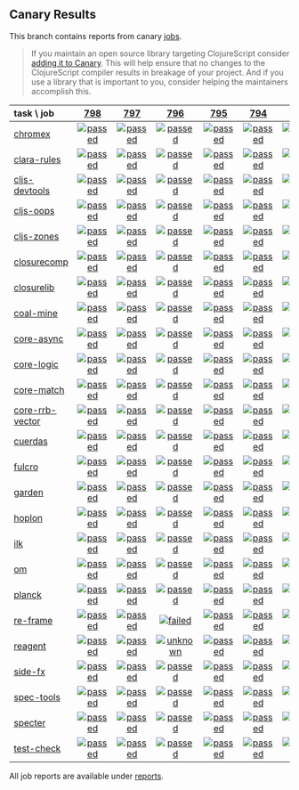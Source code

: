 ## Canary Results

This branch contains reports from canary [jobs](https://github.com/cljs-oss/canary/tree/jobs).

> If you maintain an open source library targeting ClojureScript consider [adding it to Canary](https://github.com/cljs-oss/canary/tree/master#how-to-participate). This will help ensure that no changes to the ClojureScript compiler results in breakage of your project. And if you use a library that is important to you, consider helping the maintainers accomplish this.

[//]: # (begin_overview_table)

| task \ job | <a href="reports/2019/01/30/job-000798-1.10.513-6e01b14" title="job #798 finished on 2019-01-30">798</a> | <a href="reports/2019/01/29/job-000797-1.10.513-6e01b14" title="job #797 finished on 2019-01-29">797</a> | <a href="reports/2019/01/29/job-000796-1.10.512-950032d" title="job #796 finished on 2019-01-29">796</a> | <a href="reports/2019/01/28/job-000795-1.10.512-950032d" title="job #795 finished on 2019-01-28">795</a> | <a href="reports/2019/01/27/job-000794-1.10.512-950032d" title="job #794 finished on 2019-01-27">794</a> | <a href="reports/2019/01/27/job-000793-1.10.512-950032d" title="job #793 finished on 2019-01-27">793</a> | <a href="reports/2019/01/27/job-000792-1.10.512-950032d" title="job #792 finished on 2019-01-27">792</a> | <a href="reports/2019/01/26/job-000791-1.10.512-950032d" title="job #791 finished on 2019-01-26">791</a> | <a href="reports/2019/01/26/job-000790-1.10.512-950032d" title="job #790 finished on 2019-01-26">790</a> | <a href="reports/2019/01/26/job-000789-1.10.512-950032d" title="job #789 finished on 2019-01-26">789</a> |
| :--- | :---: | :---: | :---: | :---: | :---: | :---: | :---: | :---: | :---: | :---: |
| [chromex](https://github.com/binaryage/chromex) | <a href="reports/2019/01/30/job-000798-1.10.513-6e01b14#-chromex"><img title="passed" src="http://box.binaryage.com/s-passed.svg"><a> | <a href="reports/2019/01/29/job-000797-1.10.513-6e01b14#-chromex"><img title="passed" src="http://box.binaryage.com/s-passed.svg"><a> | <a href="reports/2019/01/29/job-000796-1.10.512-950032d#-chromex"><img title="passed" src="http://box.binaryage.com/s-passed.svg"><a> | <a href="reports/2019/01/28/job-000795-1.10.512-950032d#-chromex"><img title="passed" src="http://box.binaryage.com/s-passed.svg"><a> | <a href="reports/2019/01/27/job-000794-1.10.512-950032d#-chromex"><img title="passed" src="http://box.binaryage.com/s-passed.svg"><a> | <a href="reports/2019/01/27/job-000793-1.10.512-950032d#-chromex"><img title="disabled" src="http://box.binaryage.com/s-disabled.svg"><a> | <a href="reports/2019/01/27/job-000792-1.10.512-950032d#-chromex"><img title="disabled" src="http://box.binaryage.com/s-disabled.svg"><a> | <a href="reports/2019/01/26/job-000791-1.10.512-950032d#-chromex"><img title="disabled" src="http://box.binaryage.com/s-disabled.svg"><a> | <a href="reports/2019/01/26/job-000790-1.10.512-950032d#-chromex"><img title="passed" src="http://box.binaryage.com/s-passed.svg"><a> | <a href="reports/2019/01/26/job-000789-1.10.512-950032d#-chromex"><img title="passed" src="http://box.binaryage.com/s-passed.svg"><a> |
| [clara-rules](https://github.com/cerner/clara-rules) | <a href="reports/2019/01/30/job-000798-1.10.513-6e01b14#-clara-rules"><img title="passed" src="http://box.binaryage.com/s-passed.svg"><a> | <a href="reports/2019/01/29/job-000797-1.10.513-6e01b14#-clara-rules"><img title="passed" src="http://box.binaryage.com/s-passed.svg"><a> | <a href="reports/2019/01/29/job-000796-1.10.512-950032d#-clara-rules"><img title="passed" src="http://box.binaryage.com/s-passed.svg"><a> | <a href="reports/2019/01/28/job-000795-1.10.512-950032d#-clara-rules"><img title="passed" src="http://box.binaryage.com/s-passed.svg"><a> | <a href="reports/2019/01/27/job-000794-1.10.512-950032d#-clara-rules"><img title="passed" src="http://box.binaryage.com/s-passed.svg"><a> | <a href="reports/2019/01/27/job-000793-1.10.512-950032d#-clara-rules"><img title="disabled" src="http://box.binaryage.com/s-disabled.svg"><a> | <a href="reports/2019/01/27/job-000792-1.10.512-950032d#-clara-rules"><img title="disabled" src="http://box.binaryage.com/s-disabled.svg"><a> | <a href="reports/2019/01/26/job-000791-1.10.512-950032d#-clara-rules"><img title="disabled" src="http://box.binaryage.com/s-disabled.svg"><a> | <a href="reports/2019/01/26/job-000790-1.10.512-950032d#-clara-rules"><img title="passed" src="http://box.binaryage.com/s-passed.svg"><a> | <a href="reports/2019/01/26/job-000789-1.10.512-950032d#-clara-rules"><img title="passed" src="http://box.binaryage.com/s-passed.svg"><a> |
| [cljs-devtools](https://github.com/binaryage/cljs-devtools) | <a href="reports/2019/01/30/job-000798-1.10.513-6e01b14#-cljs-devtools"><img title="passed" src="http://box.binaryage.com/s-passed.svg"><a> | <a href="reports/2019/01/29/job-000797-1.10.513-6e01b14#-cljs-devtools"><img title="passed" src="http://box.binaryage.com/s-passed.svg"><a> | <a href="reports/2019/01/29/job-000796-1.10.512-950032d#-cljs-devtools"><img title="passed" src="http://box.binaryage.com/s-passed.svg"><a> | <a href="reports/2019/01/28/job-000795-1.10.512-950032d#-cljs-devtools"><img title="passed" src="http://box.binaryage.com/s-passed.svg"><a> | <a href="reports/2019/01/27/job-000794-1.10.512-950032d#-cljs-devtools"><img title="passed" src="http://box.binaryage.com/s-passed.svg"><a> | <a href="reports/2019/01/27/job-000793-1.10.512-950032d#-cljs-devtools"><img title="disabled" src="http://box.binaryage.com/s-disabled.svg"><a> | <a href="reports/2019/01/27/job-000792-1.10.512-950032d#-cljs-devtools"><img title="disabled" src="http://box.binaryage.com/s-disabled.svg"><a> | <a href="reports/2019/01/26/job-000791-1.10.512-950032d#-cljs-devtools"><img title="disabled" src="http://box.binaryage.com/s-disabled.svg"><a> | <a href="reports/2019/01/26/job-000790-1.10.512-950032d#-cljs-devtools"><img title="passed" src="http://box.binaryage.com/s-passed.svg"><a> | <a href="reports/2019/01/26/job-000789-1.10.512-950032d#-cljs-devtools"><img title="passed" src="http://box.binaryage.com/s-passed.svg"><a> |
| [cljs-oops](https://github.com/binaryage/cljs-oops) | <a href="reports/2019/01/30/job-000798-1.10.513-6e01b14#-cljs-oops"><img title="passed" src="http://box.binaryage.com/s-passed.svg"><a> | <a href="reports/2019/01/29/job-000797-1.10.513-6e01b14#-cljs-oops"><img title="passed" src="http://box.binaryage.com/s-passed.svg"><a> | <a href="reports/2019/01/29/job-000796-1.10.512-950032d#-cljs-oops"><img title="passed" src="http://box.binaryage.com/s-passed.svg"><a> | <a href="reports/2019/01/28/job-000795-1.10.512-950032d#-cljs-oops"><img title="passed" src="http://box.binaryage.com/s-passed.svg"><a> | <a href="reports/2019/01/27/job-000794-1.10.512-950032d#-cljs-oops"><img title="passed" src="http://box.binaryage.com/s-passed.svg"><a> | <a href="reports/2019/01/27/job-000793-1.10.512-950032d#-cljs-oops"><img title="disabled" src="http://box.binaryage.com/s-disabled.svg"><a> | <a href="reports/2019/01/27/job-000792-1.10.512-950032d#-cljs-oops"><img title="disabled" src="http://box.binaryage.com/s-disabled.svg"><a> | <a href="reports/2019/01/26/job-000791-1.10.512-950032d#-cljs-oops"><img title="disabled" src="http://box.binaryage.com/s-disabled.svg"><a> | <a href="reports/2019/01/26/job-000790-1.10.512-950032d#-cljs-oops"><img title="passed" src="http://box.binaryage.com/s-passed.svg"><a> | <a href="reports/2019/01/26/job-000789-1.10.512-950032d#-cljs-oops"><img title="passed" src="http://box.binaryage.com/s-passed.svg"><a> |
| [cljs-zones](https://github.com/binaryage/cljs-zones) | <a href="reports/2019/01/30/job-000798-1.10.513-6e01b14#-cljs-zones"><img title="passed" src="http://box.binaryage.com/s-passed.svg"><a> | <a href="reports/2019/01/29/job-000797-1.10.513-6e01b14#-cljs-zones"><img title="passed" src="http://box.binaryage.com/s-passed.svg"><a> | <a href="reports/2019/01/29/job-000796-1.10.512-950032d#-cljs-zones"><img title="passed" src="http://box.binaryage.com/s-passed.svg"><a> | <a href="reports/2019/01/28/job-000795-1.10.512-950032d#-cljs-zones"><img title="passed" src="http://box.binaryage.com/s-passed.svg"><a> | <a href="reports/2019/01/27/job-000794-1.10.512-950032d#-cljs-zones"><img title="passed" src="http://box.binaryage.com/s-passed.svg"><a> | <a href="reports/2019/01/27/job-000793-1.10.512-950032d#-cljs-zones"><img title="disabled" src="http://box.binaryage.com/s-disabled.svg"><a> | <a href="reports/2019/01/27/job-000792-1.10.512-950032d#-cljs-zones"><img title="disabled" src="http://box.binaryage.com/s-disabled.svg"><a> | <a href="reports/2019/01/26/job-000791-1.10.512-950032d#-cljs-zones"><img title="disabled" src="http://box.binaryage.com/s-disabled.svg"><a> | <a href="reports/2019/01/26/job-000790-1.10.512-950032d#-cljs-zones"><img title="passed" src="http://box.binaryage.com/s-passed.svg"><a> | <a href="reports/2019/01/26/job-000789-1.10.512-950032d#-cljs-zones"><img title="passed" src="http://box.binaryage.com/s-passed.svg"><a> |
| [closurecomp](https://github.com/mfikes/closurecomp) | <a href="reports/2019/01/30/job-000798-1.10.513-6e01b14#-closurecomp"><img title="passed" src="http://box.binaryage.com/s-passed.svg"><a> | <a href="reports/2019/01/29/job-000797-1.10.513-6e01b14#-closurecomp"><img title="passed" src="http://box.binaryage.com/s-passed.svg"><a> | <a href="reports/2019/01/29/job-000796-1.10.512-950032d#-closurecomp"><img title="passed" src="http://box.binaryage.com/s-passed.svg"><a> | <a href="reports/2019/01/28/job-000795-1.10.512-950032d#-closurecomp"><img title="passed" src="http://box.binaryage.com/s-passed.svg"><a> | <a href="reports/2019/01/27/job-000794-1.10.512-950032d#-closurecomp"><img title="passed" src="http://box.binaryage.com/s-passed.svg"><a> | <a href="reports/2019/01/27/job-000793-1.10.512-950032d#-closurecomp"><img title="disabled" src="http://box.binaryage.com/s-disabled.svg"><a> | <a href="reports/2019/01/27/job-000792-1.10.512-950032d#-closurecomp"><img title="disabled" src="http://box.binaryage.com/s-disabled.svg"><a> | <a href="reports/2019/01/26/job-000791-1.10.512-950032d#-closurecomp"><img title="disabled" src="http://box.binaryage.com/s-disabled.svg"><a> | <a href="reports/2019/01/26/job-000790-1.10.512-950032d#-closurecomp"><img title="passed" src="http://box.binaryage.com/s-passed.svg"><a> | <a href="reports/2019/01/26/job-000789-1.10.512-950032d#-closurecomp"><img title="unknown" src="http://box.binaryage.com/s-unknown.svg"><a> |
| [closurelib](https://github.com/mfikes/closurelib) | <a href="reports/2019/01/30/job-000798-1.10.513-6e01b14#-closurelib"><img title="passed" src="http://box.binaryage.com/s-passed.svg"><a> | <a href="reports/2019/01/29/job-000797-1.10.513-6e01b14#-closurelib"><img title="passed" src="http://box.binaryage.com/s-passed.svg"><a> | <a href="reports/2019/01/29/job-000796-1.10.512-950032d#-closurelib"><img title="passed" src="http://box.binaryage.com/s-passed.svg"><a> | <a href="reports/2019/01/28/job-000795-1.10.512-950032d#-closurelib"><img title="passed" src="http://box.binaryage.com/s-passed.svg"><a> | <a href="reports/2019/01/27/job-000794-1.10.512-950032d#-closurelib"><img title="passed" src="http://box.binaryage.com/s-passed.svg"><a> | <a href="reports/2019/01/27/job-000793-1.10.512-950032d#-closurelib"><img title="disabled" src="http://box.binaryage.com/s-disabled.svg"><a> | <a href="reports/2019/01/27/job-000792-1.10.512-950032d#-closurelib"><img title="disabled" src="http://box.binaryage.com/s-disabled.svg"><a> | <a href="reports/2019/01/26/job-000791-1.10.512-950032d#-closurelib"><img title="disabled" src="http://box.binaryage.com/s-disabled.svg"><a> | <a href="reports/2019/01/26/job-000790-1.10.512-950032d#-closurelib"><img title="passed" src="http://box.binaryage.com/s-passed.svg"><a> | <a href="reports/2019/01/26/job-000789-1.10.512-950032d#-closurelib"><img title="passed" src="http://box.binaryage.com/s-passed.svg"><a> |
| [coal-mine](https://github.com/mfikes/coal-mine) | <a href="reports/2019/01/30/job-000798-1.10.513-6e01b14#-coal-mine"><img title="passed" src="http://box.binaryage.com/s-passed.svg"><a> | <a href="reports/2019/01/29/job-000797-1.10.513-6e01b14#-coal-mine"><img title="passed" src="http://box.binaryage.com/s-passed.svg"><a> | <a href="reports/2019/01/29/job-000796-1.10.512-950032d#-coal-mine"><img title="passed" src="http://box.binaryage.com/s-passed.svg"><a> | <a href="reports/2019/01/28/job-000795-1.10.512-950032d#-coal-mine"><img title="passed" src="http://box.binaryage.com/s-passed.svg"><a> | <a href="reports/2019/01/27/job-000794-1.10.512-950032d#-coal-mine"><img title="passed" src="http://box.binaryage.com/s-passed.svg"><a> | <a href="reports/2019/01/27/job-000793-1.10.512-950032d#-coal-mine"><img title="disabled" src="http://box.binaryage.com/s-disabled.svg"><a> | <a href="reports/2019/01/27/job-000792-1.10.512-950032d#-coal-mine"><img title="disabled" src="http://box.binaryage.com/s-disabled.svg"><a> | <a href="reports/2019/01/26/job-000791-1.10.512-950032d#-coal-mine"><img title="disabled" src="http://box.binaryage.com/s-disabled.svg"><a> | <a href="reports/2019/01/26/job-000790-1.10.512-950032d#-coal-mine"><img title="unknown" src="http://box.binaryage.com/s-unknown.svg"><a> | <a href="reports/2019/01/26/job-000789-1.10.512-950032d#-coal-mine"><img title="passed" src="http://box.binaryage.com/s-passed.svg"><a> |
| [core-async](https://github.com/clojure/core.async) | <a href="reports/2019/01/30/job-000798-1.10.513-6e01b14#-core-async"><img title="passed" src="http://box.binaryage.com/s-passed.svg"><a> | <a href="reports/2019/01/29/job-000797-1.10.513-6e01b14#-core-async"><img title="passed" src="http://box.binaryage.com/s-passed.svg"><a> | <a href="reports/2019/01/29/job-000796-1.10.512-950032d#-core-async"><img title="passed" src="http://box.binaryage.com/s-passed.svg"><a> | <a href="reports/2019/01/28/job-000795-1.10.512-950032d#-core-async"><img title="passed" src="http://box.binaryage.com/s-passed.svg"><a> | <a href="reports/2019/01/27/job-000794-1.10.512-950032d#-core-async"><img title="passed" src="http://box.binaryage.com/s-passed.svg"><a> | <a href="reports/2019/01/27/job-000793-1.10.512-950032d#-core-async"><img title="disabled" src="http://box.binaryage.com/s-disabled.svg"><a> | <a href="reports/2019/01/27/job-000792-1.10.512-950032d#-core-async"><img title="disabled" src="http://box.binaryage.com/s-disabled.svg"><a> | <a href="reports/2019/01/26/job-000791-1.10.512-950032d#-core-async"><img title="disabled" src="http://box.binaryage.com/s-disabled.svg"><a> | <a href="reports/2019/01/26/job-000790-1.10.512-950032d#-core-async"><img title="passed" src="http://box.binaryage.com/s-passed.svg"><a> | <a href="reports/2019/01/26/job-000789-1.10.512-950032d#-core-async"><img title="missing" src="http://box.binaryage.com/s-missing.svg"><a> |
| [core-logic](https://github.com/clojure/core.logic) | <a href="reports/2019/01/30/job-000798-1.10.513-6e01b14#-core-logic"><img title="passed" src="http://box.binaryage.com/s-passed.svg"><a> | <a href="reports/2019/01/29/job-000797-1.10.513-6e01b14#-core-logic"><img title="passed" src="http://box.binaryage.com/s-passed.svg"><a> | <a href="reports/2019/01/29/job-000796-1.10.512-950032d#-core-logic"><img title="passed" src="http://box.binaryage.com/s-passed.svg"><a> | <a href="reports/2019/01/28/job-000795-1.10.512-950032d#-core-logic"><img title="passed" src="http://box.binaryage.com/s-passed.svg"><a> | <a href="reports/2019/01/27/job-000794-1.10.512-950032d#-core-logic"><img title="passed" src="http://box.binaryage.com/s-passed.svg"><a> | <a href="reports/2019/01/27/job-000793-1.10.512-950032d#-core-logic"><img title="passed" src="http://box.binaryage.com/s-passed.svg"><a> | <a href="reports/2019/01/27/job-000792-1.10.512-950032d#-core-logic"><img title="missing" src="http://box.binaryage.com/s-missing.svg"><a> | <a href="reports/2019/01/26/job-000791-1.10.512-950032d#-core-logic"><img title="missing" src="http://box.binaryage.com/s-missing.svg"><a> | <a href="reports/2019/01/26/job-000790-1.10.512-950032d#-core-logic"><img title="missing" src="http://box.binaryage.com/s-missing.svg"><a> | <a href="reports/2019/01/26/job-000789-1.10.512-950032d#-core-logic"><img title="missing" src="http://box.binaryage.com/s-missing.svg"><a> |
| [core-match](https://github.com/clojure/core.match) | <a href="reports/2019/01/30/job-000798-1.10.513-6e01b14#-core-match"><img title="passed" src="http://box.binaryage.com/s-passed.svg"><a> | <a href="reports/2019/01/29/job-000797-1.10.513-6e01b14#-core-match"><img title="passed" src="http://box.binaryage.com/s-passed.svg"><a> | <a href="reports/2019/01/29/job-000796-1.10.512-950032d#-core-match"><img title="passed" src="http://box.binaryage.com/s-passed.svg"><a> | <a href="reports/2019/01/28/job-000795-1.10.512-950032d#-core-match"><img title="passed" src="http://box.binaryage.com/s-passed.svg"><a> | <a href="reports/2019/01/27/job-000794-1.10.512-950032d#-core-match"><img title="passed" src="http://box.binaryage.com/s-passed.svg"><a> | <a href="reports/2019/01/27/job-000793-1.10.512-950032d#-core-match"><img title="disabled" src="http://box.binaryage.com/s-disabled.svg"><a> | <a href="reports/2019/01/27/job-000792-1.10.512-950032d#-core-match"><img title="passed" src="http://box.binaryage.com/s-passed.svg"><a> | <a href="reports/2019/01/26/job-000791-1.10.512-950032d#-core-match"><img title="missing" src="http://box.binaryage.com/s-missing.svg"><a> | <a href="reports/2019/01/26/job-000790-1.10.512-950032d#-core-match"><img title="missing" src="http://box.binaryage.com/s-missing.svg"><a> | <a href="reports/2019/01/26/job-000789-1.10.512-950032d#-core-match"><img title="missing" src="http://box.binaryage.com/s-missing.svg"><a> |
| [core-rrb-vector](https://github.com/clojure/core.rrb-vector) | <a href="reports/2019/01/30/job-000798-1.10.513-6e01b14#-core-rrb-vector"><img title="passed" src="http://box.binaryage.com/s-passed.svg"><a> | <a href="reports/2019/01/29/job-000797-1.10.513-6e01b14#-core-rrb-vector"><img title="passed" src="http://box.binaryage.com/s-passed.svg"><a> | <a href="reports/2019/01/29/job-000796-1.10.512-950032d#-core-rrb-vector"><img title="passed" src="http://box.binaryage.com/s-passed.svg"><a> | <a href="reports/2019/01/28/job-000795-1.10.512-950032d#-core-rrb-vector"><img title="passed" src="http://box.binaryage.com/s-passed.svg"><a> | <a href="reports/2019/01/27/job-000794-1.10.512-950032d#-core-rrb-vector"><img title="passed" src="http://box.binaryage.com/s-passed.svg"><a> | <a href="reports/2019/01/27/job-000793-1.10.512-950032d#-core-rrb-vector"><img title="disabled" src="http://box.binaryage.com/s-disabled.svg"><a> | <a href="reports/2019/01/27/job-000792-1.10.512-950032d#-core-rrb-vector"><img title="disabled" src="http://box.binaryage.com/s-disabled.svg"><a> | <a href="reports/2019/01/26/job-000791-1.10.512-950032d#-core-rrb-vector"><img title="passed" src="http://box.binaryage.com/s-passed.svg"><a> | <a href="reports/2019/01/26/job-000790-1.10.512-950032d#-core-rrb-vector"><img title="missing" src="http://box.binaryage.com/s-missing.svg"><a> | <a href="reports/2019/01/26/job-000789-1.10.512-950032d#-core-rrb-vector"><img title="missing" src="http://box.binaryage.com/s-missing.svg"><a> |
| [cuerdas](https://github.com/funcool/cuerdas) | <a href="reports/2019/01/30/job-000798-1.10.513-6e01b14#-cuerdas"><img title="passed" src="http://box.binaryage.com/s-passed.svg"><a> | <a href="reports/2019/01/29/job-000797-1.10.513-6e01b14#-cuerdas"><img title="passed" src="http://box.binaryage.com/s-passed.svg"><a> | <a href="reports/2019/01/29/job-000796-1.10.512-950032d#-cuerdas"><img title="passed" src="http://box.binaryage.com/s-passed.svg"><a> | <a href="reports/2019/01/28/job-000795-1.10.512-950032d#-cuerdas"><img title="passed" src="http://box.binaryage.com/s-passed.svg"><a> | <a href="reports/2019/01/27/job-000794-1.10.512-950032d#-cuerdas"><img title="passed" src="http://box.binaryage.com/s-passed.svg"><a> | <a href="reports/2019/01/27/job-000793-1.10.512-950032d#-cuerdas"><img title="disabled" src="http://box.binaryage.com/s-disabled.svg"><a> | <a href="reports/2019/01/27/job-000792-1.10.512-950032d#-cuerdas"><img title="disabled" src="http://box.binaryage.com/s-disabled.svg"><a> | <a href="reports/2019/01/26/job-000791-1.10.512-950032d#-cuerdas"><img title="disabled" src="http://box.binaryage.com/s-disabled.svg"><a> | <a href="reports/2019/01/26/job-000790-1.10.512-950032d#-cuerdas"><img title="passed" src="http://box.binaryage.com/s-passed.svg"><a> | <a href="reports/2019/01/26/job-000789-1.10.512-950032d#-cuerdas"><img title="passed" src="http://box.binaryage.com/s-passed.svg"><a> |
| [fulcro](https://github.com/fulcrologic/fulcro) | <a href="reports/2019/01/30/job-000798-1.10.513-6e01b14#-fulcro"><img title="passed" src="http://box.binaryage.com/s-passed.svg"><a> | <a href="reports/2019/01/29/job-000797-1.10.513-6e01b14#-fulcro"><img title="passed" src="http://box.binaryage.com/s-passed.svg"><a> | <a href="reports/2019/01/29/job-000796-1.10.512-950032d#-fulcro"><img title="passed" src="http://box.binaryage.com/s-passed.svg"><a> | <a href="reports/2019/01/28/job-000795-1.10.512-950032d#-fulcro"><img title="passed" src="http://box.binaryage.com/s-passed.svg"><a> | <a href="reports/2019/01/27/job-000794-1.10.512-950032d#-fulcro"><img title="passed" src="http://box.binaryage.com/s-passed.svg"><a> | <a href="reports/2019/01/27/job-000793-1.10.512-950032d#-fulcro"><img title="disabled" src="http://box.binaryage.com/s-disabled.svg"><a> | <a href="reports/2019/01/27/job-000792-1.10.512-950032d#-fulcro"><img title="disabled" src="http://box.binaryage.com/s-disabled.svg"><a> | <a href="reports/2019/01/26/job-000791-1.10.512-950032d#-fulcro"><img title="disabled" src="http://box.binaryage.com/s-disabled.svg"><a> | <a href="reports/2019/01/26/job-000790-1.10.512-950032d#-fulcro"><img title="passed" src="http://box.binaryage.com/s-passed.svg"><a> | <a href="reports/2019/01/26/job-000789-1.10.512-950032d#-fulcro"><img title="passed" src="http://box.binaryage.com/s-passed.svg"><a> |
| [garden](https://github.com/noprompt/garden) | <a href="reports/2019/01/30/job-000798-1.10.513-6e01b14#-garden"><img title="passed" src="http://box.binaryage.com/s-passed.svg"><a> | <a href="reports/2019/01/29/job-000797-1.10.513-6e01b14#-garden"><img title="passed" src="http://box.binaryage.com/s-passed.svg"><a> | <a href="reports/2019/01/29/job-000796-1.10.512-950032d#-garden"><img title="passed" src="http://box.binaryage.com/s-passed.svg"><a> | <a href="reports/2019/01/28/job-000795-1.10.512-950032d#-garden"><img title="passed" src="http://box.binaryage.com/s-passed.svg"><a> | <a href="reports/2019/01/27/job-000794-1.10.512-950032d#-garden"><img title="passed" src="http://box.binaryage.com/s-passed.svg"><a> | <a href="reports/2019/01/27/job-000793-1.10.512-950032d#-garden"><img title="disabled" src="http://box.binaryage.com/s-disabled.svg"><a> | <a href="reports/2019/01/27/job-000792-1.10.512-950032d#-garden"><img title="disabled" src="http://box.binaryage.com/s-disabled.svg"><a> | <a href="reports/2019/01/26/job-000791-1.10.512-950032d#-garden"><img title="disabled" src="http://box.binaryage.com/s-disabled.svg"><a> | <a href="reports/2019/01/26/job-000790-1.10.512-950032d#-garden"><img title="passed" src="http://box.binaryage.com/s-passed.svg"><a> | <a href="reports/2019/01/26/job-000789-1.10.512-950032d#-garden"><img title="passed" src="http://box.binaryage.com/s-passed.svg"><a> |
| [hoplon](https://github.com/hoplon/hoplon) | <a href="reports/2019/01/30/job-000798-1.10.513-6e01b14#-hoplon"><img title="passed" src="http://box.binaryage.com/s-passed.svg"><a> | <a href="reports/2019/01/29/job-000797-1.10.513-6e01b14#-hoplon"><img title="passed" src="http://box.binaryage.com/s-passed.svg"><a> | <a href="reports/2019/01/29/job-000796-1.10.512-950032d#-hoplon"><img title="passed" src="http://box.binaryage.com/s-passed.svg"><a> | <a href="reports/2019/01/28/job-000795-1.10.512-950032d#-hoplon"><img title="passed" src="http://box.binaryage.com/s-passed.svg"><a> | <a href="reports/2019/01/27/job-000794-1.10.512-950032d#-hoplon"><img title="passed" src="http://box.binaryage.com/s-passed.svg"><a> | <a href="reports/2019/01/27/job-000793-1.10.512-950032d#-hoplon"><img title="disabled" src="http://box.binaryage.com/s-disabled.svg"><a> | <a href="reports/2019/01/27/job-000792-1.10.512-950032d#-hoplon"><img title="disabled" src="http://box.binaryage.com/s-disabled.svg"><a> | <a href="reports/2019/01/26/job-000791-1.10.512-950032d#-hoplon"><img title="disabled" src="http://box.binaryage.com/s-disabled.svg"><a> | <a href="reports/2019/01/26/job-000790-1.10.512-950032d#-hoplon"><img title="passed" src="http://box.binaryage.com/s-passed.svg"><a> | <a href="reports/2019/01/26/job-000789-1.10.512-950032d#-hoplon"><img title="passed" src="http://box.binaryage.com/s-passed.svg"><a> |
| [ilk](https://github.com/mfikes/ilk) | <a href="reports/2019/01/30/job-000798-1.10.513-6e01b14#-ilk"><img title="passed" src="http://box.binaryage.com/s-passed.svg"><a> | <a href="reports/2019/01/29/job-000797-1.10.513-6e01b14#-ilk"><img title="passed" src="http://box.binaryage.com/s-passed.svg"><a> | <a href="reports/2019/01/29/job-000796-1.10.512-950032d#-ilk"><img title="passed" src="http://box.binaryage.com/s-passed.svg"><a> | <a href="reports/2019/01/28/job-000795-1.10.512-950032d#-ilk"><img title="passed" src="http://box.binaryage.com/s-passed.svg"><a> | <a href="reports/2019/01/27/job-000794-1.10.512-950032d#-ilk"><img title="passed" src="http://box.binaryage.com/s-passed.svg"><a> | <a href="reports/2019/01/27/job-000793-1.10.512-950032d#-ilk"><img title="disabled" src="http://box.binaryage.com/s-disabled.svg"><a> | <a href="reports/2019/01/27/job-000792-1.10.512-950032d#-ilk"><img title="disabled" src="http://box.binaryage.com/s-disabled.svg"><a> | <a href="reports/2019/01/26/job-000791-1.10.512-950032d#-ilk"><img title="disabled" src="http://box.binaryage.com/s-disabled.svg"><a> | <a href="reports/2019/01/26/job-000790-1.10.512-950032d#-ilk"><img title="passed" src="http://box.binaryage.com/s-passed.svg"><a> | <a href="reports/2019/01/26/job-000789-1.10.512-950032d#-ilk"><img title="passed" src="http://box.binaryage.com/s-passed.svg"><a> |
| [om](https://github.com/omcljs/om) | <a href="reports/2019/01/30/job-000798-1.10.513-6e01b14#-om"><img title="passed" src="http://box.binaryage.com/s-passed.svg"><a> | <a href="reports/2019/01/29/job-000797-1.10.513-6e01b14#-om"><img title="passed" src="http://box.binaryage.com/s-passed.svg"><a> | <a href="reports/2019/01/29/job-000796-1.10.512-950032d#-om"><img title="passed" src="http://box.binaryage.com/s-passed.svg"><a> | <a href="reports/2019/01/28/job-000795-1.10.512-950032d#-om"><img title="passed" src="http://box.binaryage.com/s-passed.svg"><a> | <a href="reports/2019/01/27/job-000794-1.10.512-950032d#-om"><img title="passed" src="http://box.binaryage.com/s-passed.svg"><a> | <a href="reports/2019/01/27/job-000793-1.10.512-950032d#-om"><img title="disabled" src="http://box.binaryage.com/s-disabled.svg"><a> | <a href="reports/2019/01/27/job-000792-1.10.512-950032d#-om"><img title="disabled" src="http://box.binaryage.com/s-disabled.svg"><a> | <a href="reports/2019/01/26/job-000791-1.10.512-950032d#-om"><img title="disabled" src="http://box.binaryage.com/s-disabled.svg"><a> | <a href="reports/2019/01/26/job-000790-1.10.512-950032d#-om"><img title="passed" src="http://box.binaryage.com/s-passed.svg"><a> | <a href="reports/2019/01/26/job-000789-1.10.512-950032d#-om"><img title="passed" src="http://box.binaryage.com/s-passed.svg"><a> |
| [planck](https://github.com/planck-repl/planck) | <a href="reports/2019/01/30/job-000798-1.10.513-6e01b14#-planck"><img title="passed" src="http://box.binaryage.com/s-passed.svg"><a> | <a href="reports/2019/01/29/job-000797-1.10.513-6e01b14#-planck"><img title="passed" src="http://box.binaryage.com/s-passed.svg"><a> | <a href="reports/2019/01/29/job-000796-1.10.512-950032d#-planck"><img title="passed" src="http://box.binaryage.com/s-passed.svg"><a> | <a href="reports/2019/01/28/job-000795-1.10.512-950032d#-planck"><img title="passed" src="http://box.binaryage.com/s-passed.svg"><a> | <a href="reports/2019/01/27/job-000794-1.10.512-950032d#-planck"><img title="passed" src="http://box.binaryage.com/s-passed.svg"><a> | <a href="reports/2019/01/27/job-000793-1.10.512-950032d#-planck"><img title="disabled" src="http://box.binaryage.com/s-disabled.svg"><a> | <a href="reports/2019/01/27/job-000792-1.10.512-950032d#-planck"><img title="disabled" src="http://box.binaryage.com/s-disabled.svg"><a> | <a href="reports/2019/01/26/job-000791-1.10.512-950032d#-planck"><img title="disabled" src="http://box.binaryage.com/s-disabled.svg"><a> | <a href="reports/2019/01/26/job-000790-1.10.512-950032d#-planck"><img title="passed" src="http://box.binaryage.com/s-passed.svg"><a> | <a href="reports/2019/01/26/job-000789-1.10.512-950032d#-planck"><img title="passed" src="http://box.binaryage.com/s-passed.svg"><a> |
| [re-frame](https://github.com/Day8/re-frame) | <a href="reports/2019/01/30/job-000798-1.10.513-6e01b14#-re-frame"><img title="passed" src="http://box.binaryage.com/s-passed.svg"><a> | <a href="reports/2019/01/29/job-000797-1.10.513-6e01b14#-re-frame"><img title="passed" src="http://box.binaryage.com/s-passed.svg"><a> | <a href="reports/2019/01/29/job-000796-1.10.512-950032d#-re-frame"><img title="failed" src="http://box.binaryage.com/s-failed.svg"><a> | <a href="reports/2019/01/28/job-000795-1.10.512-950032d#-re-frame"><img title="passed" src="http://box.binaryage.com/s-passed.svg"><a> | <a href="reports/2019/01/27/job-000794-1.10.512-950032d#-re-frame"><img title="passed" src="http://box.binaryage.com/s-passed.svg"><a> | <a href="reports/2019/01/27/job-000793-1.10.512-950032d#-re-frame"><img title="disabled" src="http://box.binaryage.com/s-disabled.svg"><a> | <a href="reports/2019/01/27/job-000792-1.10.512-950032d#-re-frame"><img title="disabled" src="http://box.binaryage.com/s-disabled.svg"><a> | <a href="reports/2019/01/26/job-000791-1.10.512-950032d#-re-frame"><img title="disabled" src="http://box.binaryage.com/s-disabled.svg"><a> | <a href="reports/2019/01/26/job-000790-1.10.512-950032d#-re-frame"><img title="passed" src="http://box.binaryage.com/s-passed.svg"><a> | <a href="reports/2019/01/26/job-000789-1.10.512-950032d#-re-frame"><img title="failed" src="http://box.binaryage.com/s-failed.svg"><a> |
| [reagent](https://github.com/reagent-project/reagent) | <a href="reports/2019/01/30/job-000798-1.10.513-6e01b14#-reagent"><img title="passed" src="http://box.binaryage.com/s-passed.svg"><a> | <a href="reports/2019/01/29/job-000797-1.10.513-6e01b14#-reagent"><img title="passed" src="http://box.binaryage.com/s-passed.svg"><a> | <a href="reports/2019/01/29/job-000796-1.10.512-950032d#-reagent"><img title="unknown" src="http://box.binaryage.com/s-unknown.svg"><a> | <a href="reports/2019/01/28/job-000795-1.10.512-950032d#-reagent"><img title="passed" src="http://box.binaryage.com/s-passed.svg"><a> | <a href="reports/2019/01/27/job-000794-1.10.512-950032d#-reagent"><img title="passed" src="http://box.binaryage.com/s-passed.svg"><a> | <a href="reports/2019/01/27/job-000793-1.10.512-950032d#-reagent"><img title="disabled" src="http://box.binaryage.com/s-disabled.svg"><a> | <a href="reports/2019/01/27/job-000792-1.10.512-950032d#-reagent"><img title="disabled" src="http://box.binaryage.com/s-disabled.svg"><a> | <a href="reports/2019/01/26/job-000791-1.10.512-950032d#-reagent"><img title="disabled" src="http://box.binaryage.com/s-disabled.svg"><a> | <a href="reports/2019/01/26/job-000790-1.10.512-950032d#-reagent"><img title="passed" src="http://box.binaryage.com/s-passed.svg"><a> | <a href="reports/2019/01/26/job-000789-1.10.512-950032d#-reagent"><img title="passed" src="http://box.binaryage.com/s-passed.svg"><a> |
| [side-fx](https://github.com/cljsrn/side-fx) | <a href="reports/2019/01/30/job-000798-1.10.513-6e01b14#-side-fx"><img title="passed" src="http://box.binaryage.com/s-passed.svg"><a> | <a href="reports/2019/01/29/job-000797-1.10.513-6e01b14#-side-fx"><img title="passed" src="http://box.binaryage.com/s-passed.svg"><a> | <a href="reports/2019/01/29/job-000796-1.10.512-950032d#-side-fx"><img title="passed" src="http://box.binaryage.com/s-passed.svg"><a> | <a href="reports/2019/01/28/job-000795-1.10.512-950032d#-side-fx"><img title="passed" src="http://box.binaryage.com/s-passed.svg"><a> | <a href="reports/2019/01/27/job-000794-1.10.512-950032d#-side-fx"><img title="passed" src="http://box.binaryage.com/s-passed.svg"><a> | <a href="reports/2019/01/27/job-000793-1.10.512-950032d#-side-fx"><img title="disabled" src="http://box.binaryage.com/s-disabled.svg"><a> | <a href="reports/2019/01/27/job-000792-1.10.512-950032d#-side-fx"><img title="disabled" src="http://box.binaryage.com/s-disabled.svg"><a> | <a href="reports/2019/01/26/job-000791-1.10.512-950032d#-side-fx"><img title="disabled" src="http://box.binaryage.com/s-disabled.svg"><a> | <a href="reports/2019/01/26/job-000790-1.10.512-950032d#-side-fx"><img title="passed" src="http://box.binaryage.com/s-passed.svg"><a> | <a href="reports/2019/01/26/job-000789-1.10.512-950032d#-side-fx"><img title="passed" src="http://box.binaryage.com/s-passed.svg"><a> |
| [spec-tools](https://github.com/metosin/spec-tools) | <a href="reports/2019/01/30/job-000798-1.10.513-6e01b14#-spec-tools"><img title="passed" src="http://box.binaryage.com/s-passed.svg"><a> | <a href="reports/2019/01/29/job-000797-1.10.513-6e01b14#-spec-tools"><img title="passed" src="http://box.binaryage.com/s-passed.svg"><a> | <a href="reports/2019/01/29/job-000796-1.10.512-950032d#-spec-tools"><img title="passed" src="http://box.binaryage.com/s-passed.svg"><a> | <a href="reports/2019/01/28/job-000795-1.10.512-950032d#-spec-tools"><img title="passed" src="http://box.binaryage.com/s-passed.svg"><a> | <a href="reports/2019/01/27/job-000794-1.10.512-950032d#-spec-tools"><img title="passed" src="http://box.binaryage.com/s-passed.svg"><a> | <a href="reports/2019/01/27/job-000793-1.10.512-950032d#-spec-tools"><img title="disabled" src="http://box.binaryage.com/s-disabled.svg"><a> | <a href="reports/2019/01/27/job-000792-1.10.512-950032d#-spec-tools"><img title="disabled" src="http://box.binaryage.com/s-disabled.svg"><a> | <a href="reports/2019/01/26/job-000791-1.10.512-950032d#-spec-tools"><img title="disabled" src="http://box.binaryage.com/s-disabled.svg"><a> | <a href="reports/2019/01/26/job-000790-1.10.512-950032d#-spec-tools"><img title="passed" src="http://box.binaryage.com/s-passed.svg"><a> | <a href="reports/2019/01/26/job-000789-1.10.512-950032d#-spec-tools"><img title="passed" src="http://box.binaryage.com/s-passed.svg"><a> |
| [specter](https://github.com/nathanmarz/specter) | <a href="reports/2019/01/30/job-000798-1.10.513-6e01b14#-specter"><img title="passed" src="http://box.binaryage.com/s-passed.svg"><a> | <a href="reports/2019/01/29/job-000797-1.10.513-6e01b14#-specter"><img title="passed" src="http://box.binaryage.com/s-passed.svg"><a> | <a href="reports/2019/01/29/job-000796-1.10.512-950032d#-specter"><img title="passed" src="http://box.binaryage.com/s-passed.svg"><a> | <a href="reports/2019/01/28/job-000795-1.10.512-950032d#-specter"><img title="passed" src="http://box.binaryage.com/s-passed.svg"><a> | <a href="reports/2019/01/27/job-000794-1.10.512-950032d#-specter"><img title="passed" src="http://box.binaryage.com/s-passed.svg"><a> | <a href="reports/2019/01/27/job-000793-1.10.512-950032d#-specter"><img title="disabled" src="http://box.binaryage.com/s-disabled.svg"><a> | <a href="reports/2019/01/27/job-000792-1.10.512-950032d#-specter"><img title="disabled" src="http://box.binaryage.com/s-disabled.svg"><a> | <a href="reports/2019/01/26/job-000791-1.10.512-950032d#-specter"><img title="disabled" src="http://box.binaryage.com/s-disabled.svg"><a> | <a href="reports/2019/01/26/job-000790-1.10.512-950032d#-specter"><img title="passed" src="http://box.binaryage.com/s-passed.svg"><a> | <a href="reports/2019/01/26/job-000789-1.10.512-950032d#-specter"><img title="passed" src="http://box.binaryage.com/s-passed.svg"><a> |
| [test-check](https://github.com/clojure/test.check) | <a href="reports/2019/01/30/job-000798-1.10.513-6e01b14#-test-check"><img title="passed" src="http://box.binaryage.com/s-passed.svg"><a> | <a href="reports/2019/01/29/job-000797-1.10.513-6e01b14#-test-check"><img title="passed" src="http://box.binaryage.com/s-passed.svg"><a> | <a href="reports/2019/01/29/job-000796-1.10.512-950032d#-test-check"><img title="passed" src="http://box.binaryage.com/s-passed.svg"><a> | <a href="reports/2019/01/28/job-000795-1.10.512-950032d#-test-check"><img title="passed" src="http://box.binaryage.com/s-passed.svg"><a> | <a href="reports/2019/01/27/job-000794-1.10.512-950032d#-test-check"><img title="passed" src="http://box.binaryage.com/s-passed.svg"><a> | <a href="reports/2019/01/27/job-000793-1.10.512-950032d#-test-check"><img title="disabled" src="http://box.binaryage.com/s-disabled.svg"><a> | <a href="reports/2019/01/27/job-000792-1.10.512-950032d#-test-check"><img title="disabled" src="http://box.binaryage.com/s-disabled.svg"><a> | <a href="reports/2019/01/26/job-000791-1.10.512-950032d#-test-check"><img title="disabled" src="http://box.binaryage.com/s-disabled.svg"><a> | <a href="reports/2019/01/26/job-000790-1.10.512-950032d#-test-check"><img title="passed" src="http://box.binaryage.com/s-passed.svg"><a> | <a href="reports/2019/01/26/job-000789-1.10.512-950032d#-test-check"><img title="passed" src="http://box.binaryage.com/s-passed.svg"><a> |

[//]: # (end_overview_table)

All job reports are available under [reports](reports).
